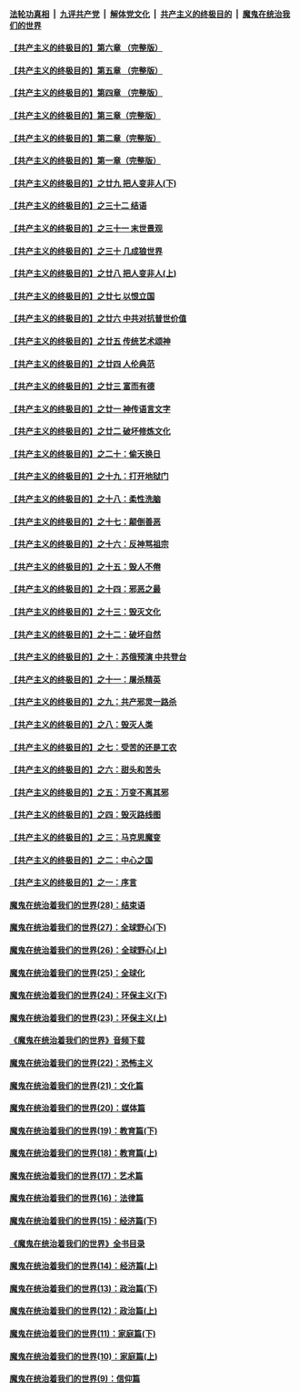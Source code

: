 ####  [法轮功真相](../../../../basic/blob/master/README.md?t=07071631) &nbsp;|&nbsp; [九评共产党](../../../../9ping.md/blob/master/README.md?t=07071631) &nbsp;|&nbsp; [解体党文化](../../../../jtdwh.md/blob/master/README.md?t=07071631)  &nbsp;|&nbsp; [共产主义的终极目的](../../../../gczydzjmd.md/blob/master/README.md?t=07071631) &nbsp;|&nbsp; [魔鬼在统治我们的世界](../../../../mgztzwmdsj.md/blob/master/README.md?t=07071631) 

#### [【共产主义的终极目的】第六章 （完整版）](../pages/nsc422/n11428913.md?t=07071631) 

#### [【共产主义的终极目的】第五章 （完整版）](../pages/nsc422/n11428912.md?t=07071631) 

#### [【共产主义的终极目的】第四章 （完整版）](../pages/nsc422/n11428907.md?t=07071631) 

#### [【共产主义的终极目的】第三章（完整版）](../pages/nsc422/n11428848.md?t=07071631) 

#### [【共产主义的终极目的】第二章（完整版）](../pages/nsc422/n11428831.md?t=07071631) 

#### [【共产主义的终极目的】第一章（完整版）](../pages/nsc422/n11417651.md?t=07071631) 

#### [【共产主义的终极目的】之廿九 把人变非人(下)](../pages/nsc422/n11344140.md?t=07071631) 

#### [【共产主义的终极目的】之三十二 结语](../pages/nsc422/n11360535.md?t=07071631) 

#### [【共产主义的终极目的】之三十一 末世景观](../pages/nsc422/n11351129.md?t=07071631) 

#### [【共产主义的终极目的】之三十 几成狼世界](../pages/nsc422/n11348280.md?t=07071631) 

#### [【共产主义的终极目的】之廿八 把人变非人(上)](../pages/nsc422/n11340492.md?t=07071631) 

#### [【共产主义的终极目的】之廿七 以恨立国](../pages/nsc422/n11336944.md?t=07071631) 

#### [【共产主义的终极目的】之廿六 中共对抗普世价值](../pages/nsc422/n11324785.md?t=07071631) 

#### [【共产主义的终极目的】之廿五 传统艺术颂神](../pages/nsc422/n11296396.md?t=07071631) 

#### [【共产主义的终极目的】之廿四 人伦典范](../pages/nsc422/n11296397.md?t=07071631) 

#### [【共产主义的终极目的】之廿三 富而有德](../pages/nsc422/n11283598.md?t=07071631) 

#### [【共产主义的终极目的】之廿一 神传语言文字](../pages/nsc422/n11263265.md?t=07071631) 

#### [【共产主义的终极目的】之廿二 破坏修炼文化](../pages/nsc422/n11245728.md?t=07071631) 

#### [【共产主义的终极目的】之二十：偷天换日](../pages/nsc422/n11238846.md?t=07071631) 

#### [【共产主义的终极目的】之十九：打开地狱门](../pages/nsc422/n11206376.md?t=07071631) 

#### [【共产主义的终极目的】之十八：柔性洗脑](../pages/nsc422/n11199994.md?t=07071631) 

#### [【共产主义的终极目的】之十七：颠倒善恶](../pages/nsc422/n11179782.md?t=07071631) 

#### [【共产主义的终极目的】之十六：反神骂祖宗](../pages/nsc422/n11166798.md?t=07071631) 

#### [【共产主义的终极目的】之十五：毁人不倦](../pages/nsc422/n11166792.md?t=07071631) 

#### [【共产主义的终极目的】之十四：邪恶之最](../pages/nsc422/n11150249.md?t=07071631) 

#### [【共产主义的终极目的】之十三：毁灭文化](../pages/nsc422/n11135227.md?t=07071631) 

#### [【共产主义的终极目的】之十二：破坏自然](../pages/nsc422/n11135214.md?t=07071631) 

#### [【共产主义的终极目的】之十：苏俄预演 中共登台](../pages/nsc422/n11118424.md?t=07071631) 

#### [【共产主义的终极目的】之十一：屠杀精英](../pages/nsc422/n11118442.md?t=07071631) 

#### [【共产主义的终极目的】之九：共产邪灵一路杀](../pages/nsc422/n11114139.md?t=07071631) 

#### [【共产主义的终极目的】之八：毁灭人类](../pages/nsc422/n11108503.md?t=07071631) 

#### [【共产主义的终极目的】之七：受苦的还是工农](../pages/nsc422/n11101809.md?t=07071631) 

#### [【共产主义的终极目的】之六：甜头和苦头](../pages/nsc422/n11096971.md?t=07071631) 

#### [【共产主义的终极目的】之五：万变不离其邪](../pages/nsc422/n11091285.md?t=07071631) 

#### [【共产主义的终极目的】之四：毁灭路线图](../pages/nsc422/n11086284.md?t=07071631) 

#### [【共产主义的终极目的】之三：马克思魔变](../pages/nsc422/n11061941.md?t=07071631) 

#### [【共产主义的终极目的】之二：中心之国](../pages/nsc422/n11047728.md?t=07071631) 

#### [【共产主义的终极目的】之一：序言](../pages/nsc422/n11086077.md?t=07071631) 

#### [魔鬼在统治着我们的世界(28)：结束语](../pages/nsc422/n10936246.md?t=07071631) 

#### [魔鬼在统治着我们的世界(27)：全球野心(下)](../pages/nsc422/n10928319.md?t=07071631) 

#### [魔鬼在统治着我们的世界(26)：全球野心(上)](../pages/nsc422/n10900318.md?t=07071631) 

#### [魔鬼在统治着我们的世界(25)：全球化](../pages/nsc422/n10788205.md?t=07071631) 

#### [魔鬼在统治着我们的世界(24)：环保主义(下)](../pages/nsc422/n10695307.md?t=07071631) 

#### [魔鬼在统治着我们的世界(23)：环保主义(上)](../pages/nsc422/n10688613.md?t=07071631) 

#### [《魔鬼在统治着我们的世界》音频下载](../pages/nsc422/n10635553.md?t=07071631) 

#### [魔鬼在统治着我们的世界(22)：恐怖主义](../pages/nsc422/n10614727.md?t=07071631) 

#### [魔鬼在统治着我们的世界(21)：文化篇](../pages/nsc422/n10597706.md?t=07071631) 

#### [魔鬼在统治着我们的世界(20)：媒体篇](../pages/nsc422/n10586579.md?t=07071631) 

#### [魔鬼在统治着我们的世界(19)：教育篇(下)](../pages/nsc422/n10564808.md?t=07071631) 

#### [魔鬼在统治着我们的世界(18)：教育篇(上)](../pages/nsc422/n10526970.md?t=07071631) 

#### [魔鬼在统治着我们的世界(17)：艺术篇](../pages/nsc422/n10499093.md?t=07071631) 

#### [魔鬼在统治着我们的世界(16)：法律篇](../pages/nsc422/n10485969.md?t=07071631) 

#### [魔鬼在统治着我们的世界(15)：经济篇(下)](../pages/nsc422/n10469975.md?t=07071631) 

#### [《魔鬼在统治着我们的世界》全书目录](../pages/nsc422/n10464261.md?t=07071631) 

#### [魔鬼在统治着我们的世界(14)：经济篇(上)](../pages/nsc422/n10457370.md?t=07071631) 

#### [魔鬼在统治着我们的世界(13)：政治篇(下)](../pages/nsc422/n10448270.md?t=07071631) 

#### [魔鬼在统治着我们的世界(12)：政治篇(上)](../pages/nsc422/n10444576.md?t=07071631) 

#### [魔鬼在统治着我们的世界(11)：家庭篇(下)](../pages/nsc422/n10440961.md?t=07071631) 

#### [魔鬼在统治着我们的世界(10)：家庭篇(上)](../pages/nsc422/n10435448.md?t=07071631) 

#### [魔鬼在统治着我们的世界(9)：信仰篇](../pages/nsc422/n10432159.md?t=07071631) 

